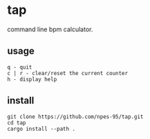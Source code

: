 # tap

command line bpm calculator.

## usage

```
q - quit
c | r - clear/reset the current counter
h - display help
```

## install

```
git clone https://github.com/npes-95/tap.git
cd tap
cargo install --path .
```
